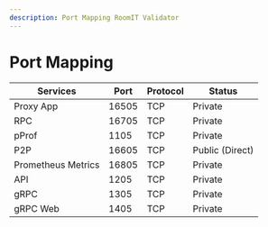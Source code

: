 ```yaml
---
description: Port Mapping RoomIT Validator
---
```


# Port Mapping

| Services           | Port  | Protocol | Status          |
| ------------------ | ----- | -------- | --------------- |
| Proxy App          | 16505 | TCP      | Private         |
| RPC                | 16705 | TCP      | Private         |
| pProf              | 1105  | TCP      | Private         |
| P2P                | 16605 | TCP      | Public (Direct) |
| Prometheus Metrics | 16805 | TCP      | Private         |
| API                | 1205  | TCP      | Private         |
| gRPC               | 1305  | TCP      | Private         |
| gRPC Web           | 1405  | TCP      | Private         |
